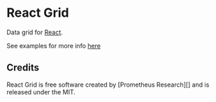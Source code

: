 # React Grid

Data grid for [React][].

See examples for more info [here](docs/contents/documentation/index.md)

## Credits

React Grid is free software created by [Prometheus Research][] and is released
under the MIT.

[React]: http://facebook.github.io/react/
[Prometheus Research, LLC]: http://prometheusresearch.com
